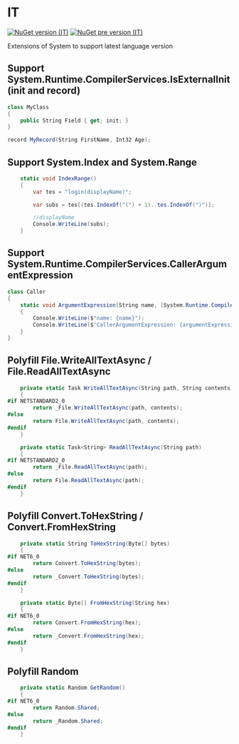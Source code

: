 # IT
[![NuGet version (IT)](https://img.shields.io/nuget/v/IT.svg)](https://www.nuget.org/packages/IT)
[![NuGet pre version (IT)](https://img.shields.io/nuget/vpre/IT.svg)](https://www.nuget.org/packages/IT)

Extensions of System to support latest language version

## Support System.Runtime.CompilerServices.IsExternalInit (init and record)

```csharp
class MyClass
{
    public String Field { get; init; }
}

record MyRecord(String FirstName, Int32 Age);
```

## Support System.Index and System.Range

```csharp
    static void IndexRange()
    {
        var tes = "login(displayName)";

        var subs = tes[(tes.IndexOf("(") + 1)..tes.IndexOf(")")];

        //displayName
        Console.WriteLine(subs);
    }
```

## Support System.Runtime.CompilerServices.CallerArgumentExpression

```csharp
class Caller
{
    static void ArgumentExpression(String name, [System.Runtime.CompilerServices.CallerArgumentExpression("name")] String? argumentExpression = null)
    {
        Console.WriteLine($"name: {name}");
        Console.WriteLine($"CallerArgumentExpression: {argumentExpression}");
    }
}
```

## Polyfill File.WriteAllTextAsync / File.ReadAllTextAsync

```csharp
    private static Task WriteAllTextAsync(String path, String contents)
    {
#if NETSTANDARD2_0
        return _File.WriteAllTextAsync(path, contents);
#else
        return File.WriteAllTextAsync(path, contents);
#endif
    }

    private static Task<String> ReadAllTextAsync(String path)
    {
#if NETSTANDARD2_0
        return _File.ReadAllTextAsync(path);
#else
        return File.ReadAllTextAsync(path);
#endif
    }
```

## Polyfill Convert.ToHexString / Convert.FromHexString

```csharp
    private static String ToHexString(Byte[] bytes)
    {
#if NET6_0
        return Convert.ToHexString(bytes);
#else
        return _Convert.ToHexString(bytes);
#endif
    }

    private static Byte[] FromHexString(String hex)
    {
#if NET6_0
        return Convert.FromHexString(hex);
#else
        return _Convert.FromHexString(hex);
#endif
    }
```

## Polyfill Random

```csharp
    private static Random GetRandom()
    {
#if NET6_0
        return Random.Shared;
#else
        return _Random.Shared;
#endif
    }
```